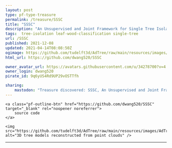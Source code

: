 ```yaml
---
layout: post
type: pf-type-treasure
permalink: /treasure/SSSC
title: "SSSC"
description: "An Unsupervised and Joint Framework for Single Tree Isolation  and Leaf-wood Classification"
tags:  tree-isolation leaf-wood-classification single-tree
url: /SSSC
published: 2021-12-08
updated: 2021-04-14T08:08:50Z
ogimage: https://github.com/tudelft3d/AdTree/raw/main/resources/images/AdTree.jpg
html_url: https://github.com/dwang520/SSSC

owner_avatar_url: https://avatars.githubusercontent.com/u/34278700?v=4
owner_login: dwang520
pirate_id: 9q6yUS4Rd9UP29vOSTTfh

sharing:
    mastodon: "Treasure discovered: SSSC, An Unsupervised and Joint Framework for Single Tree Isolation  and Leaf-wood Classification"
---
```


<div class="text-center">
    
    <a class="pf-outline-btn" href="https://github.com/dwang520/SSSC" target="_blank" rel="noopener noreferrer">
        source code
    </a>
    
    
</div>


<div class="pf-pirate-ogimage">
    
    <img src="https://github.com/tudelft3d/AdTree/raw/main/resources/images/AdTree.jpg" alt="3D tree models reconstructed from point clouds" />
    
</div>




<div class="pf-night-sky-spacer">
    <div id="pf-night-sky" data-stars="11" data-owner="dwang520" data-repo="SSSC">
        <div id="pf-open-dialog" class="pf-meta-star pf-star-todo"></div>
        <dialog id="pf-star-dialog">
            Star this Repository to putt a smile on the Developers face.
            <div class="pf-row">
                <div class="pf-grow"></div>
                <div><a class="pf-unterlines" href="https://github.com/dwang520/SSSC" target="_blank">VISIT REPOSITORY</a></div>
            </div>
        </dialog>
    </div>
</div>

<hr class="gf-seperator">
